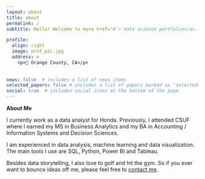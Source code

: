 ```yaml
---
layout: about
title: about
permalink: /
subtitle: Hello! Welcome to my<a href='#'> data science portfolio</a>.

profile:
  align: right
  image: prof_pic.jpg
  address: >
    <p>📍 Orange County, CA</p>
    
    
news: false  # includes a list of news items
selected_papers: false # includes a list of papers marked as "selected={true}"
social: true  # includes social icons at the bottom of the page
---
```


 
 <a href='#' style="text-decoration:none"><b>About Me</b></a>

 I currently work as a data analyst for Honda. Previously, I attended CSUF where I earned my <a href='#' style="text-decoration:none">MS in Business Analytics</a> and my <a href='#' style="text-decoration:none">BA in Accounting / Information Systems and Decision Sciences</a>.

 I am experienced in data analysis, machine learning and data visualization. The main tools I use are <a href='#' style="text-decoration:none">SQL</a>, <a href='#' style="text-decoration:none">Python</a>, <a href='#' style="text-decoration:none">Power BI</a> and <a href='#' style="text-decoration:none">Tableau</a>.

 Besides data storytelling, I also love to golf and hit the gym. So if you ever want to bounce ideas off me, please feel free to [contact me](email:shainalolin@gmail.com).